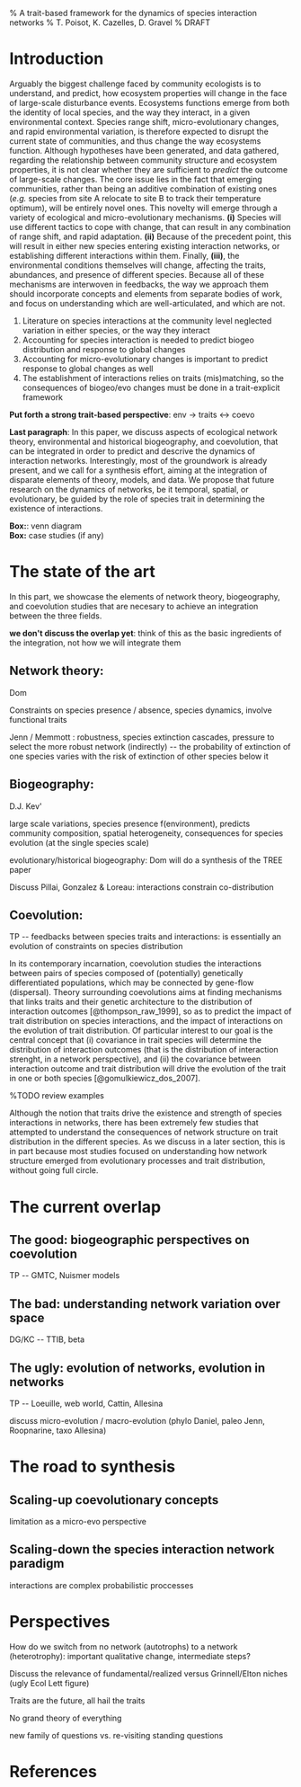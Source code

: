 % A trait-based framework for the dynamics of species interaction networks
% T. Poisot, K. Cazelles, D. Gravel
% DRAFT

# Introduction

Arguably the biggest challenge faced by community ecologists is to understand,
and predict, how ecosystem properties will change in the face of
large-scale disturbance events. Ecosystems functions emerge from both
the identity of local species, and the way they interact, in a given
environmental context. Species range shift, micro-evolutionary
changes, and rapid environmental variation, is therefore expected to
disrupt the current state of communities, and thus change the way
ecosystems function. Although hypotheses have been generated, and data
gathered, regarding the relationship between community structure and
ecosystem properties, it is not clear whether they are sufficient to
*predict*  the outcome of large-scale changes. The core issue lies in
the fact that emerging communities, rather than being an additive
combination of existing ones (*e.g.* species from site A relocate to
site B to track their temperature optimum), will be entirely
novel ones. This novelty will emerge through a variety of ecological
and micro-evolutionary mechanisms. **(i)** Species will use different
tactics to cope with change, that can result in any combination of
range shift, and rapid adaptation. **(ii)** Because of the precedent
point, this will result in either new species entering existing
interaction networks, or establishing different interactions within
them. Finally, **(iii)**, the environmental conditions themselves will
change, affecting the traits, abundances, and presence of different
species. Because all of these mechanisms are interwoven in feedbacks,
the way we approach them should incorporate concepts and elements from
separate bodies of work, and focus on understanding which are
well-articulated, and which are not.

1. Literature on species interactions at the community level neglected variation in either species, or the way they interact
2. Accounting for species interaction is needed to predict biogeo distribution and response to global changes
3. Accounting for micro-evolutionary changes is important to predict response to global changes as well
4. The establishment of interactions relies on traits (mis)matching, so the consequences of biogeo/evo changes must be done in a trait-explicit framework

**Put forth a strong trait-based perspective**: env -> traits <-> coevo

**Last paragraph**:   In this paper, we discuss aspects of ecological network
theory, environmental and historical biogeography, and coevolution, that can be
integrated in order to predict and descrive the dynamics of interaction
networks. Interestingly, most of the groundwork is already present, and we call
for a synthesis effort, aiming at the integration of disparate elements of
theory, models, and data. We propose that future research on the dynamics of
networks, be it temporal, spatial, or evolutionary, be guided by the role of
species trait in determining the existence of interactions. 

**Box:**: venn diagram   
**Box:** case studies (if any)

# The state of the art

In this part, we showcase the elements of network theory, biogeography, and
coevolution studies that are necesary to achieve an integration between the
three fields. 

**we don't discuss the overlap yet**: think of this as the basic ingredients of
the integration, not how we will integrate them

## Network theory:

Dom

Constraints on species presence / absence, species dynamics, involve functional traits

Jenn / Memmott : robustness, species extinction cascades, pressure to select the more robust network (indirectly) -- the probability of extinction of one species varies with the risk of extinction of other species below it

## Biogeography:

D.J. Kev'

large scale variations, species presence f(environment), predicts community composition, spatial heterogeneity, consequences for species evolution (at the single species scale)

evolutionary/historical biogeography: Dom will do a synthesis of the TREE paper

Discuss Pillai, Gonzalez & Loreau: interactions constrain co-distribution

## Coevolution: 

TP -- feedbacks between species traits and interactions: is essentially an evolution of constraints on species distribution

In its contemporary incarnation, coevolution studies the interactions between
pairs of species composed of (potentially) genetically differentiated
populations, which may be connected by gene-flow (dispersal). Theory
surrounding coevolutions aims at finding mechanisms that links traits and their
genetic architecture to the distribution of interaction outcomes
[@thompson_raw_1999], so as to predict the impact of trait distribution on
species interactions, and the impact of interactions on the evolution of trait
distribution. Of particular interest to our goal is the central concept that
(i) covariance in trait species will determine the distribution of interaction
outcomes (that is the distribution of interaction strenght, in a network
perspective), and (ii) the covariance between interaction outcome and
trait distribution will drive the evolution of the trait in one or both species
[@gomulkiewicz_dos_2007].

%TODO review examples

Although the notion that traits drive the existence and strength of species
interactions in networks, there has been extremely few studies that attempted
to understand the consequences of network structure on trait distribution in
the different species. As we discuss in a later section, this is in part
because most studies focused on understanding how network structure emerged
from evolutionary processes and trait distribution, without going full circle.

# The current overlap

## The good: biogeographic perspectives on coevolution

TP -- GMTC, Nuismer models

## The bad: understanding network variation over space

DG/KC -- TTIB, beta

## The ugly: evolution of networks, evolution in networks

TP -- Loeuille, web world, Cattin, Allesina

discuss micro-evolution / macro-evolution (phylo Daniel, paleo Jenn, Roopnarine, taxo Allesina)

# The road to synthesis

## Scaling-up coevolutionary concepts

limitation as a micro-evo perspective

## Scaling-down the species interaction network paradigm

interactions are complex probabilistic proccesses

# Perspectives

How do we switch from no network (autotrophs) to a network (heterotrophy): important qualitative change, intermediate steps?

Discuss the relevance of fundamental/realized versus Grinnell/Elton niches (ugly Ecol Lett figure)

Traits are the future, all hail the traits

No grand theory of everything

new family of questions vs. re-visiting standing questions

# References
